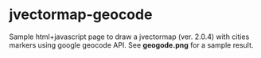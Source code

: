 # jvectormap-geocode
Sample html+javascript page to draw a jvectormap (ver. 2.0.4) with cities markers using google geocode API. See **geogode.png** for a sample result.

